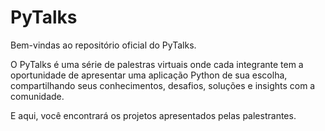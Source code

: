 # PyTalks
Bem-vindas ao repositório oficial do PyTalks.

O PyTalks é uma série de palestras virtuais onde cada integrante tem a oportunidade de apresentar uma aplicação Python de sua escolha, compartilhando seus conhecimentos, desafios, soluções e insights com a comunidade.

E aqui, você encontrará os projetos apresentados pelas palestrantes.
